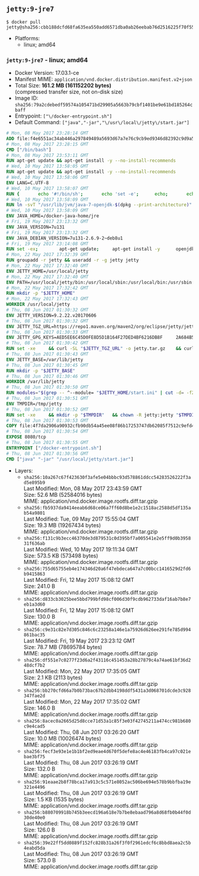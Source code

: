 ## `jetty:9-jre7`

```console
$ docker pull jetty@sha256:cbb188dcfd68fa635ea550add6571dba0ab26eebab76d2516225f70f5554329e
```

-	Platforms:
	-	linux; amd64

### `jetty:9-jre7` - linux; amd64

-	Docker Version: 17.03.1-ce
-	Manifest MIME: `application/vnd.docker.distribution.manifest.v2+json`
-	Total Size: **161.2 MB (161152202 bytes)**  
	(compressed transfer size, not on-disk size)
-	Image ID: `sha256:79a2cdebedf59574a105471bd29905a5663b79cbf1401be9e61bd185264cbaff`
-	Entrypoint: `["\/docker-entrypoint.sh"]`
-	Default Command: `["java","-jar","\/usr\/local\/jetty\/start.jar"]`

```dockerfile
# Mon, 08 May 2017 23:28:14 GMT
ADD file:f4e6551ac34ab446a297849489a5693d67a7e76c9cb9ed9346d82392c9d9a5fe in / 
# Mon, 08 May 2017 23:28:15 GMT
CMD ["/bin/bash"]
# Mon, 08 May 2017 23:53:11 GMT
RUN apt-get update && apt-get install -y --no-install-recommends 		ca-certificates 		curl 		wget 	&& rm -rf /var/lib/apt/lists/*
# Wed, 10 May 2017 13:58:05 GMT
RUN apt-get update && apt-get install -y --no-install-recommends 		bzip2 		unzip 		xz-utils 	&& rm -rf /var/lib/apt/lists/*
# Wed, 10 May 2017 13:58:06 GMT
ENV LANG=C.UTF-8
# Wed, 10 May 2017 13:58:07 GMT
RUN { 		echo '#!/bin/sh'; 		echo 'set -e'; 		echo; 		echo 'dirname "$(dirname "$(readlink -f "$(which javac || which java)")")"'; 	} > /usr/local/bin/docker-java-home 	&& chmod +x /usr/local/bin/docker-java-home
# Wed, 10 May 2017 13:58:09 GMT
RUN ln -svT "/usr/lib/jvm/java-7-openjdk-$(dpkg --print-architecture)" /docker-java-home
# Wed, 10 May 2017 13:58:09 GMT
ENV JAVA_HOME=/docker-java-home/jre
# Fri, 19 May 2017 23:13:32 GMT
ENV JAVA_VERSION=7u131
# Fri, 19 May 2017 23:13:32 GMT
ENV JAVA_DEBIAN_VERSION=7u131-2.6.9-2~deb8u1
# Fri, 19 May 2017 23:14:08 GMT
RUN set -ex; 		apt-get update; 	apt-get install -y 		openjdk-7-jre-headless="$JAVA_DEBIAN_VERSION" 	; 	rm -rf /var/lib/apt/lists/*; 		[ "$(readlink -f "$JAVA_HOME")" = "$(docker-java-home)" ]; 		update-alternatives --get-selections | awk -v home="$(readlink -f "$JAVA_HOME")" 'index($3, home) == 1 { $2 = "manual"; print | "update-alternatives --set-selections" }'; 	update-alternatives --query java | grep -q 'Status: manual'
# Mon, 22 May 2017 17:32:39 GMT
RUN groupadd -r jetty && useradd -r -g jetty jetty
# Mon, 22 May 2017 17:32:40 GMT
ENV JETTY_HOME=/usr/local/jetty
# Mon, 22 May 2017 17:32:40 GMT
ENV PATH=/usr/local/jetty/bin:/usr/local/sbin:/usr/local/bin:/usr/sbin:/usr/bin:/sbin:/bin
# Mon, 22 May 2017 17:32:42 GMT
RUN mkdir -p "$JETTY_HOME"
# Mon, 22 May 2017 17:32:43 GMT
WORKDIR /usr/local/jetty
# Thu, 08 Jun 2017 01:30:32 GMT
ENV JETTY_VERSION=9.2.22.v20170606
# Thu, 08 Jun 2017 01:30:32 GMT
ENV JETTY_TGZ_URL=https://repo1.maven.org/maven2/org/eclipse/jetty/jetty-distribution/9.2.22.v20170606/jetty-distribution-9.2.22.v20170606.tar.gz
# Thu, 08 Jun 2017 01:30:33 GMT
ENV JETTY_GPG_KEYS=AED5EE6C45D0FE8D5D1B164F27DED4BF6216DB8F 	2A684B57436A81FA8706B53C61C3351A438A3B7D 	5989BAF76217B843D66BE55B2D0E1FB8FE4B68B4 	B59B67FD7904984367F931800818D9D68FB67BAC 	BFBB21C246D7776836287A48A04E0C74ABB35FEA 	8B096546B1A8F02656B15D3B1677D141BCF3584D 	FBA2B18D238AB852DF95745C76157BDF03D0DCD6 	5C9579B3DB2E506429319AAEF33B071B29559E1E
# Thu, 08 Jun 2017 01:30:42 GMT
RUN set -xe 	&& curl -SL "$JETTY_TGZ_URL" -o jetty.tar.gz 	&& curl -SL "$JETTY_TGZ_URL.asc" -o jetty.tar.gz.asc 	&& export GNUPGHOME="$(mktemp -d)" 	&& for key in $JETTY_GPG_KEYS; do 		gpg --keyserver ha.pool.sks-keyservers.net --recv-keys "$key"; done 	&& gpg --batch --verify jetty.tar.gz.asc jetty.tar.gz 	&& rm -rf "$GNUPGHOME" 	&& tar -xvf jetty.tar.gz --strip-components=1 	&& sed -i '/jetty-logging/d' etc/jetty.conf 	&& rm -fr demo-base javadoc 	&& rm jetty.tar.gz* 	&& rm -rf /tmp/hsperfdata_root
# Thu, 08 Jun 2017 01:30:43 GMT
ENV JETTY_BASE=/var/lib/jetty
# Thu, 08 Jun 2017 01:30:45 GMT
RUN mkdir -p "$JETTY_BASE"
# Thu, 08 Jun 2017 01:30:46 GMT
WORKDIR /var/lib/jetty
# Thu, 08 Jun 2017 01:30:50 GMT
RUN modules="$(grep -- ^--module= "$JETTY_HOME/start.ini" | cut -d= -f2 | paste -d, -s)" 	&& set -xe 	&& java -jar "$JETTY_HOME/start.jar" --add-to-startd="$modules,setuid" 	&& chown -R jetty:jetty "$JETTY_BASE" 	&& rm -rf /tmp/hsperfdata_root
# Thu, 08 Jun 2017 01:30:51 GMT
ENV TMPDIR=/tmp/jetty
# Thu, 08 Jun 2017 01:30:52 GMT
RUN set -xe 	&& mkdir -p "$TMPDIR" 	&& chown -R jetty:jetty "$TMPDIR"
# Thu, 08 Jun 2017 01:30:53 GMT
COPY file:4f7da2906a90932cfb90db54a45ee08f86b17253747db62085f7512c9efd46ad in / 
# Thu, 08 Jun 2017 01:30:54 GMT
EXPOSE 8080/tcp
# Thu, 08 Jun 2017 01:30:55 GMT
ENTRYPOINT ["/docker-entrypoint.sh"]
# Thu, 08 Jun 2017 01:30:56 GMT
CMD ["java" "-jar" "/usr/local/jetty/start.jar"]
```

-	Layers:
	-	`sha256:10a267c67f423630f3afe5e04bbbc93d578861ddcc54283526222f3ad5e895b9`  
		Last Modified: Mon, 08 May 2017 23:43:59 GMT  
		Size: 52.6 MB (52584016 bytes)  
		MIME: application/vnd.docker.image.rootfs.diff.tar.gzip
	-	`sha256:fb5937da9414eeab6d68ce06a7ff60d8be1e2c1518ac2588d5df135ab54a9801`  
		Last Modified: Tue, 09 May 2017 15:55:04 GMT  
		Size: 19.3 MB (19267434 bytes)  
		MIME: application/vnd.docker.image.rootfs.diff.tar.gzip
	-	`sha256:f131c9b3ecc46370de3d879531c0d395bf7a005541e2e5ff9d0b395831f636ab`  
		Last Modified: Wed, 10 May 2017 19:11:34 GMT  
		Size: 573.5 KB (573498 bytes)  
		MIME: application/vnd.docker.image.rootfs.diff.tar.gzip
	-	`sha256:755d65755eb4e174346d20a6f47ebdeca647a7c00bcc1416529d2fd6b9415863`  
		Last Modified: Fri, 12 May 2017 15:08:12 GMT  
		Size: 241.0 B  
		MIME: application/vnd.docker.image.rootfs.diff.tar.gzip
	-	`sha256:d833cb3025bee5bbd799bfd98cf006d30f9cdb962733daf16ab7b8e7eb1a3d60`  
		Last Modified: Fri, 12 May 2017 15:08:12 GMT  
		Size: 130.0 B  
		MIME: application/vnd.docker.image.rootfs.diff.tar.gzip
	-	`sha256:c9e31c82e7d305c846c6c23258a146e1a75926d626ee291fe785d994861bac35`  
		Last Modified: Fri, 19 May 2017 23:23:12 GMT  
		Size: 78.7 MB (78695784 bytes)  
		MIME: application/vnd.docker.image.rootfs.diff.tar.gzip
	-	`sha256:df551e7c0277f23d6a2f43116c451453a28b27879c4a74ae61bf36d248dcf7b2`  
		Last Modified: Mon, 22 May 2017 17:35:05 GMT  
		Size: 2.1 KB (2113 bytes)  
		MIME: application/vnd.docker.image.rootfs.diff.tar.gzip
	-	`sha256:bb270cfd66a7b0b73bac67b2dbb4198ddf5431a3d068701dcde3c928347fae2d`  
		Last Modified: Mon, 22 May 2017 17:35:02 GMT  
		Size: 146.0 B  
		MIME: application/vnd.docker.image.rootfs.diff.tar.gzip
	-	`sha256:8acec0a2665d25d8cce71d53a1c85f3e03f42745211a474cc981b680c9e4cad5`  
		Last Modified: Thu, 08 Jun 2017 03:26:20 GMT  
		Size: 10.0 MB (10026474 bytes)  
		MIME: application/vnd.docker.image.rootfs.diff.tar.gzip
	-	`sha256:fecf3e93e1e1b1bf2ed9eae4d670f5defe8ac4e46183fb4ca97c021ebae3bf75`  
		Last Modified: Thu, 08 Jun 2017 03:26:19 GMT  
		Size: 132.0 B  
		MIME: application/vnd.docker.image.rootfs.diff.tar.gzip
	-	`sha256:91eaae2b8f78bca17a913c5c571e8052ac506be694e578b9bbfba19e321e4496`  
		Last Modified: Thu, 08 Jun 2017 03:26:19 GMT  
		Size: 1.5 KB (1535 bytes)  
		MIME: application/vnd.docker.image.rootfs.diff.tar.gzip
	-	`sha256:b880709918b745b3eecd196a618e7b7be8ebaad796a8d68fb0b44f0d30de40e0`  
		Last Modified: Thu, 08 Jun 2017 03:26:19 GMT  
		Size: 126.0 B  
		MIME: application/vnd.docker.image.rootfs.diff.tar.gzip
	-	`sha256:39e22ff5dd0889f152fc828b31a26f3f0f2961edcf6c8bbd8aea2c5b4eabd5da`  
		Last Modified: Thu, 08 Jun 2017 03:26:19 GMT  
		Size: 573.0 B  
		MIME: application/vnd.docker.image.rootfs.diff.tar.gzip

